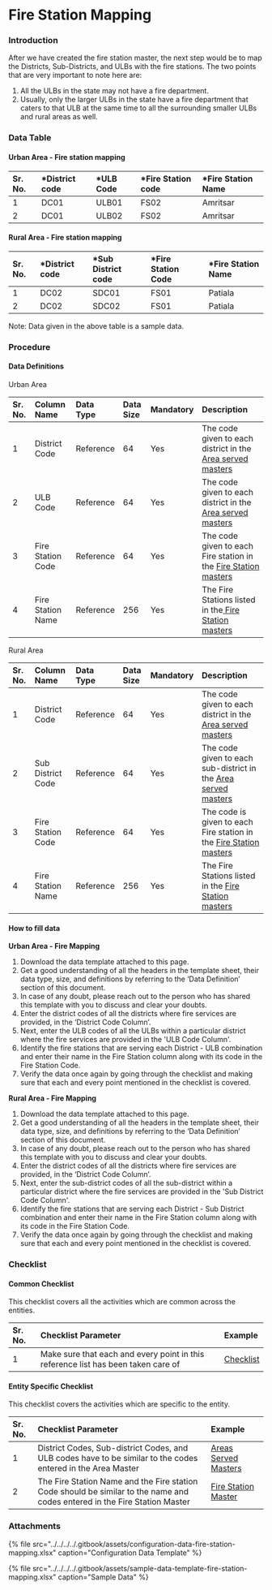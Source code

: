 # Fire Station Mapping

### Introduction <a id="Introduction"></a>

After we have created the fire station master, the next step would be to map the Districts, Sub-Districts, and ULBs with the fire stations. The two points that are very important to note here are:

1. All the ULBs in the state may not have a fire department.
2. Usually, only the larger ULBs in the state have a fire department that caters to that ULB at the same time to all the surrounding smaller ULBs and rural areas as well.

### Data Table <a id="Data-Table"></a>

#### Urban Area - Fire station mapping <a id="Urban-Area---Fire-station-mapping"></a>

| Sr. No. | \*District code | \*ULB Code | \*Fire Station code | \*Fire Station Name |
| :--- | :--- | :--- | :--- | :--- |
| 1 | DC01 | ULB01 | FS02 | Amritsar |
| 2 | DC01 | ULB02 | FS02 | Amritsar |

#### Rural Area - Fire station mapping <a id="Rural-Area---Fire-station-mapping"></a>

| Sr. No. | \*District code | \*Sub District code | \*Fire Station Code | \*Fire Station Name |
| :--- | :--- | :--- | :--- | :--- |
| 1 | DC02 | SDC01 | FS01 | Patiala |
| 2 | DC02 | SDC02 | FS01 | Patiala |

Note: Data given in the above table is a sample data.

### Procedure <a id="Procedure"></a>

#### Data Definitions <a id="Data-Definitions"></a>

Urban Area

| Sr. No. | Column Name | Data Type | Data Size | Mandatory | Description |
| :--- | :--- | :--- | :--- | :--- | :--- |
| 1 | District Code | Reference | 64  | Yes | The code given to each district in the [Area served masters](areas-served-master.md) |
| 2 | ULB Code | Reference | 64  | Yes | The code given to each district in the [Area served masters](areas-served-master.md) |
| 3 | Fire Station Code | Reference | 64  | Yes | The code given to each Fire station in the [Fire Station masters](fire-station-master.md) |
| 4 | Fire Station Name | Reference | 256 | Yes | The Fire Stations listed in the[ Fire Station masters](fire-station-master.md) |

Rural Area

| Sr. No. | Column Name | Data Type | Data Size | Mandatory | Description |
| :--- | :--- | :--- | :--- | :--- | :--- |
| 1 | District Code | Reference |  64 | Yes | The code given to each district in the[ Area served masters](areas-served-master.md) |
| 2 | Sub District Code | Reference | 64  | Yes | The code given to each sub-district in the [Area served masters](areas-served-master.md) |
| 3 | Fire Station Code | Reference | 64  | Yes | The code is given to each Fire station in the [Fire Station masters](fire-station-master.md) |
| 4 | Fire Station Name | Reference | 256 | Yes | The Fire Stations listed in the [Fire Station masters](fire-station-master.md) |

#### How to fill data <a id="How-to-fill-data:"></a>

**Urban Area - Fire Mapping**

1. Download the data template attached to this page.
2. Get a good understanding of all the headers in the template sheet, their data type, size, and definitions by referring to the ‘Data Definition’ section of this document.
3. In case of any doubt, please reach out to the person who has shared this template with you to discuss and clear your doubts.
4. Enter the district codes of all the districts where fire services are provided, in the ‘District Code Column’.
5. Next, enter the ULB codes of all the ULBs within a particular district where the fire services are provided in the 'ULB Code Column'.
6. Identify the fire stations that are serving each District - ULB combination and enter their name in the Fire Station column along with its code in the Fire Station Code.
7. Verify the data once again by going through the checklist and making sure that each and every point mentioned in the checklist is covered.

**Rural Area - Fire Mapping**

1. Download the data template attached to this page.
2. Get a good understanding of all the headers in the template sheet, their data type, size, and definitions by referring to the ‘Data Definition’ section of this document.
3. In case of any doubt, please reach out to the person who has shared this template with you to discuss and clear your doubts.
4. Enter the district codes of all the districts where fire services are provided, in the ‘District Code Column’.
5. Next, enter the sub-district codes of all the sub-district within a particular district where the fire services are provided in the 'Sub District Code Column'.
6. Identify the fire stations that are serving each District - Sub District combination and enter their name in the Fire Station column along with its code in the Fire Station Code.
7. Verify the data once again by going through the checklist and making sure that each and every point mentioned in the checklist is covered.

### Checklist <a id="Common-Checklist"></a>

#### Common Checklist

This checklist covers all the activities which are common across the entities.

| Sr. No. | Checklist Parameter | Example |
| :--- | :--- | :--- |
| 1 | Make sure that each and every point in this reference list has been taken care of | [Checklist](../common-config/checklist.md) |

#### Entity Specific Checklist

This checklist covers the activities which are specific to the entity.

| Sr. No. | Checklist Parameter | Example |
| :--- | :--- | :--- |
| 1 | District Codes, Sub-district Codes, and ULB codes have to be similar to the codes entered in the Area Master | [Areas Served Masters](areas-served-master.md) |
| 2 | The Fire Station Name and the Fire station Code should be similar to the name and codes entered in the Fire Station Master | [Fire Station Master](fire-station-master.md) |

### Attachments <a id="Attachments"></a>

{% file src="../../../../.gitbook/assets/configuration-data-fire-station-mapping.xlsx" caption="Configuration Data Template" %}

{% file src="../../../../.gitbook/assets/sample-data-template-fire-station-mapping.xlsx" caption="Sample Data" %}

